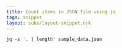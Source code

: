 ```yaml
---
title: Count items in JSON file using jq
tags: snippet
layout: subs/layout-snippet.njk
---
```


```console
jq -s '. | length' sample_data.json
```
